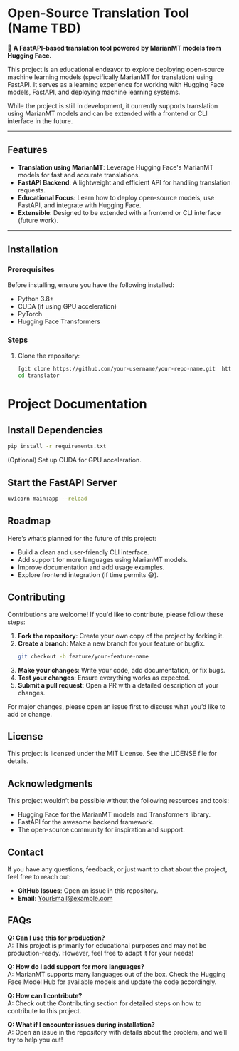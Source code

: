 # Open-Source Translation Tool (Name TBD)  

🚀 **A FastAPI-based translation tool powered by MarianMT models from Hugging Face.**  

This project is an educational endeavor to explore deploying open-source machine learning models (specifically MarianMT for translation) using FastAPI. It serves as a learning experience for working with Hugging Face models, FastAPI, and deploying machine learning systems.  

While the project is still in development, it currently supports translation using MarianMT models and can be extended with a frontend or CLI interface in the future.  

---

## Features  
- **Translation using MarianMT**: Leverage Hugging Face's MarianMT models for fast and accurate translations.  
- **FastAPI Backend**: A lightweight and efficient API for handling translation requests.  
- **Educational Focus**: Learn how to deploy open-source models, use FastAPI, and integrate with Hugging Face.  
- **Extensible**: Designed to be extended with a frontend or CLI interface (future work).  

---

## Installation  

### Prerequisites  
Before installing, ensure you have the following installed:  
- Python 3.8+  
- CUDA (if using GPU acceleration)  
- PyTorch  
- Hugging Face Transformers  

### Steps  
1. Clone the repository:  
   ```bash  
   [git clone https://github.com/your-username/your-repo-name.git  https://github.com/aesaertthomas/translator-.git
   cd translator
# Project Documentation

## Install Dependencies
```bash
pip install -r requirements.txt
```
(Optional) Set up CUDA for GPU acceleration.

## Start the FastAPI Server
```bash
uvicorn main:app --reload
```

## Roadmap
Here’s what’s planned for the future of this project:

- Build a clean and user-friendly CLI interface.
- Add support for more languages using MarianMT models.
- Improve documentation and add usage examples.
- Explore frontend integration (if time permits 😅).

## Contributing
Contributions are welcome! If you'd like to contribute, please follow these steps:

1. **Fork the repository**: Create your own copy of the project by forking it.
2. **Create a branch**: Make a new branch for your feature or bugfix.
    ```bash
    git checkout -b feature/your-feature-name
    ```
3. **Make your changes**: Write your code, add documentation, or fix bugs.
4. **Test your changes**: Ensure everything works as expected.
5. **Submit a pull request**: Open a PR with a detailed description of your changes.

For major changes, please open an issue first to discuss what you’d like to add or change.

## License
This project is licensed under the MIT License. See the LICENSE file for details.

## Acknowledgments
This project wouldn’t be possible without the following resources and tools:

- Hugging Face for the MarianMT models and Transformers library.
- FastAPI for the awesome backend framework.
- The open-source community for inspiration and support.

## Contact
If you have any questions, feedback, or just want to chat about the project, feel free to reach out:

- **GitHub Issues**: Open an issue in this repository.
- **Email**: YourEmail@example.com

## FAQs

**Q: Can I use this for production?**  
A: This project is primarily for educational purposes and may not be production-ready. However, feel free to adapt it for your needs!

**Q: How do I add support for more languages?**  
A: MarianMT supports many languages out of the box. Check the Hugging Face Model Hub for available models and update the code accordingly.

**Q: How can I contribute?**  
A: Check out the Contributing section for detailed steps on how to contribute to this project.

**Q: What if I encounter issues during installation?**  
A: Open an issue in the repository with details about the problem, and we’ll try to help you out!
